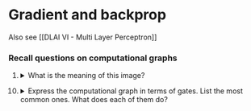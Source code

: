 # Gradient and backprop

Also see [[DLAI VI - Multi Layer Perceptron]]

### Recall questions on computational graphs

1. <details markdown=1><summary markdown="span"> What is the meaning of this image?</summary>

    \
    ![](../../static/AML/grd1.png)
	

</details>

10. <details markdown=1><summary markdown="span"> Express the computational graph in terms of gates. List the most common ones. What does each of them do?</summary>

    \
    Most common:
    - ==add== gate
    - ==mult== gate
    - ==copy== gate
    - ==max== gate

	![](../../static/AML/grd2.png)

</details>



